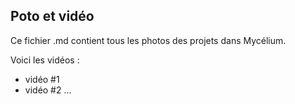 ## Poto et vidéo

Ce fichier .md contient tous les photos des projets dans Mycélium.

Voici les vidéos :

- vidéo #1
- vidéo #2 ...
